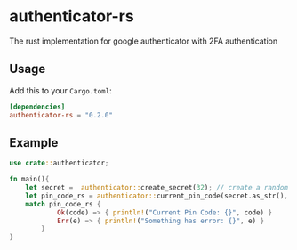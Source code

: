 # authenticator-rs
The rust implementation for google authenticator with 2FA authentication

## Usage

Add this to your `Cargo.toml`:

```toml
[dependencies]
authenticator-rs = "0.2.0"
```

## Example
```rust
use crate::authenticator;

fn main(){
    let secret =  authenticator::create_secret(32); // create a random secret
    let pin_code_rs = authenticator::current_pin_code(secret.as_str(), 6);
    match pin_code_rs {
            Ok(code) => { println!("Current Pin Code: {}", code) }
            Err(e) => { println!("Something has error: {}", e) }
        }
}

```